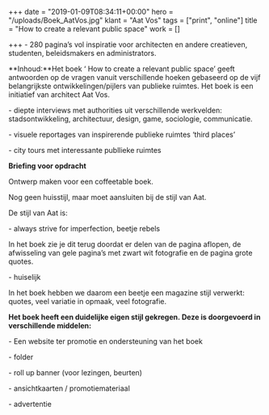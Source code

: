 +++
date = "2019-01-09T08:34:11+00:00"
hero = "/uploads/Boek_AatVos.jpg"
klant = "Aat Vos"
tags = ["print", "online"]
title = "How to create a relevant public space"
work = []

+++
\- 280 pagina’s vol inspiratie voor architecten en andere creatieven, studenten, beleidsmakers en administrators. 

**Inhoud:**Het boek ‘ How to create a relevant public space’ geeft antwoorden op de vragen vanuit verschillende hoeken gebaseerd op de vijf belangrijkste ontwikkelingen/pijlers van publieke ruimtes. Het boek is een initiatief van architect Aat Vos. 

\- diepte interviews met authorities uit verschillende werkvelden: stadsontwikkeling, architectuur, design, game, sociologie, communicatie. 

\- visuele reportages van inspirerende publieke ruimtes ‘third places’

\- city tours met interessante publlieke ruimtes

**Briefing voor opdracht**

Ontwerp maken voor een coffeetable boek. 

Nog geen huisstijl, maar moet aansluiten bij de stijl van Aat.

De stijl van Aat is: 

\- always strive for imperfection, beetje rebels

In het boek zie je dit terug doordat er delen van de pagina aflopen, de afwisseling van gele pagina’s met zwart wit fotografie en de pagina grote quotes. 

\- huiselijk

In het boek hebben we daarom een beetje een magazine stijl verwerkt: quotes, veel variatie in opmaak, veel fotografie. 

  
**Het boek heeft een duidelijke eigen stijl gekregen. Deze is doorgevoerd in verschillende middelen:**

\- Een website ter promotie en ondersteuning van het boek

\- folder 

\- roll up banner (voor lezingen, beurten)

\- ansichtkaarten / promotiemateriaal

\- advertentie